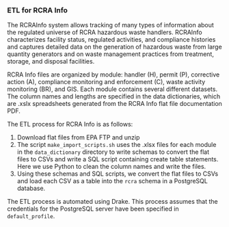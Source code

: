 ### ETL for RCRA Info ###

The RCRAInfo system allows tracking of many types of information about the regulated universe of RCRA hazardous waste handlers. RCRAInfo characterizes facility status, regulated activities, and compliance histories and captures detailed data on the generation of hazardous waste from large quantity generators and on waste management practices from treatment, storage, and disposal facilities.

RCRA Info files are organized by module: handler (H), permit (P), corrective action (A), compliance monitoring and enforcement (C), waste activity monitoring (BR), and GIS. Each module contains several different datasets. The column names and lengths are specified in the data dictionaries, which are .xslx spreadsheets generated from the RCRA Info flat file documentation PDF.

The ETL process for RCRA Info is as follows:
1. Download flat files from EPA FTP and unzip
2. The script `make_import_scripts.sh` uses the .xlsx files for each module in the `data_dictionary` directory to write schemas to convert the flat files to CSVs and write a SQL script containing create table statements. Here we use Python to clean the column names and write the files. 
3. Using these schemas and SQL scripts, we convert the flat files to CSVs and load each CSV as a table into the `rcra` schema in a PostgreSQL database.

The ETL process is automated using Drake. This process assumes that the credentials for the PostgreSQL server have been specified in `default_profile`. 
